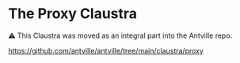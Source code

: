 # The Proxy Claustra

⚠️ This Claustra was moved as an integral part into the Antville repo.

<https://github.com/antville/antville/tree/main/claustra/proxy>
